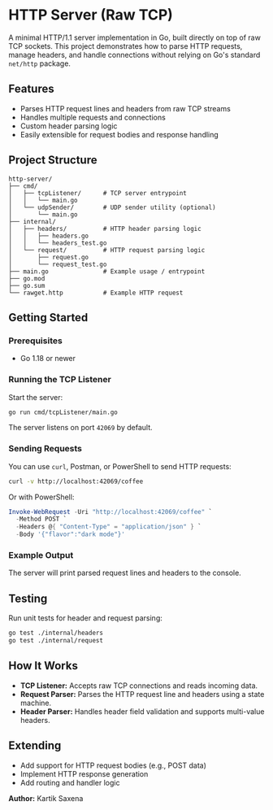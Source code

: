 # HTTP Server (Raw TCP)

A minimal HTTP/1.1 server implementation in Go, built directly on top of raw TCP sockets. This project demonstrates how to parse HTTP requests, manage headers, and handle connections without relying on Go's standard `net/http` package.

## Features

- Parses HTTP request lines and headers from raw TCP streams
- Handles multiple requests and connections
- Custom header parsing logic
- Easily extensible for request bodies and response handling

## Project Structure

```
http-server/
├── cmd/
│   ├── tcpListener/      # TCP server entrypoint
│   │   └── main.go
│   └── udpSender/        # UDP sender utility (optional)
│       └── main.go
├── internal/
│   ├── headers/          # HTTP header parsing logic
│   │   ├── headers.go
│   │   └── headers_test.go
│   └── request/          # HTTP request parsing logic
│       ├── request.go
│       └── request_test.go
├── main.go               # Example usage / entrypoint
├── go.mod
├── go.sum
└── rawget.http           # Example HTTP request
```

## Getting Started

### Prerequisites

- Go 1.18 or newer

### Running the TCP Listener

Start the server:

```bash
go run cmd/tcpListener/main.go
```

The server listens on port `42069` by default.

### Sending Requests

You can use `curl`, Postman, or PowerShell to send HTTP requests:

```bash
curl -v http://localhost:42069/coffee
```

Or with PowerShell:

```powershell
Invoke-WebRequest -Uri "http://localhost:42069/coffee" `
  -Method POST `
  -Headers @{ "Content-Type" = "application/json" } `
  -Body '{"flavor":"dark mode"}'
```

### Example Output

The server will print parsed request lines and headers to the console.

## Testing

Run unit tests for header and request parsing:

```bash
go test ./internal/headers
go test ./internal/request
```

## How It Works

- **TCP Listener:** Accepts raw TCP connections and reads incoming data.
- **Request Parser:** Parses the HTTP request line and headers using a state machine.
- **Header Parser:** Handles header field validation and supports multi-value headers.

## Extending

- Add support for HTTP request bodies (e.g., POST data)
- Implement HTTP response generation
- Add routing and handler logic


**Author:** Kartik Saxena
